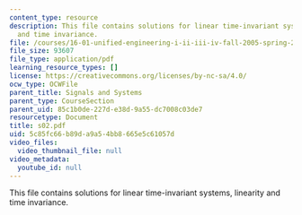 ```yaml
---
content_type: resource
description: This file contains solutions for linear time-invariant systems, linearity
  and time invariance.
file: /courses/16-01-unified-engineering-i-ii-iii-iv-fall-2005-spring-2006/5c85fc66b89da9a54bb8665e5c61057d_s02.pdf
file_size: 93607
file_type: application/pdf
learning_resource_types: []
license: https://creativecommons.org/licenses/by-nc-sa/4.0/
ocw_type: OCWFile
parent_title: Signals and Systems
parent_type: CourseSection
parent_uid: 85c1b0de-227d-e38d-9a55-dc7008c03de7
resourcetype: Document
title: s02.pdf
uid: 5c85fc66-b89d-a9a5-4bb8-665e5c61057d
video_files:
  video_thumbnail_file: null
video_metadata:
  youtube_id: null
---
```

This file contains solutions for linear time-invariant systems, linearity and time invariance.